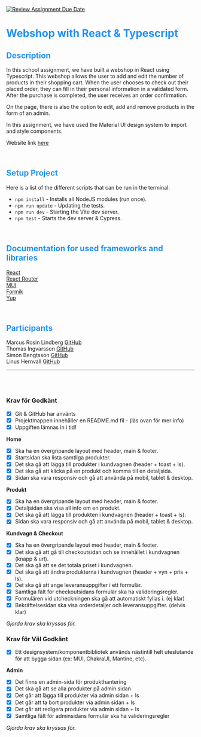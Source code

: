 [![Review Assignment Due Date](https://classroom.github.com/assets/deadline-readme-button-8d59dc4de5201274e310e4c54b9627a8934c3b88527886e3b421487c677d23eb.svg)](https://classroom.github.com/a/h5FXkH4A)
# <span style="color:dodgerblue"> **Webshop with React & Typescript** </span>

## <span style="color:dodgerblue"> Description </span>

In this school assignment, we have built a webshop in React using Typescript. This webshop allows the user to add and edit the number of products in their shopping cart. When the user chooses to check out their placed order, they can fill in their personal information in a validated form. After the purchase is completed, the user receives an order confirmation.

On the page, there is also the option to edit, add and remove products in the form of an admin.

In this assignment, we have used the Material UI design system to import and style components.

Website link [here](https://gentshats.netlify.app/)

<br>

## <span style="color:dodgerblue">  Setup Project </span>


Here is a list of the different scripts that can be run in the terminal:

- `npm install` - Installs all NodeJS modules (run once).
- `npm run update` - Updating the tests.
- `npm run dev` - Starting the Vite dev server.
- `npm test` - Starts the dev server & Cypress.

<br>

## <span style="color:dodgerblue"> Documentation for used frameworks and libraries</span>

[React](https://react.dev/reference/react/)<br>
[React Router](https://reactrouter.com/en/main) </br>
[MUI](https://mui.com/material-ui/getting-started/overview/)<br>
[Formik](https://formik.org/docs/overview)<br>
[Yup](https://docs.yup.io/)

<br>


## <span style="color:dodgerblue">  Participants </span>

Marcus Rosin Lindberg [GitHub](https://github.com/stenbumling)<br>
Thomas Ingvarsson [GitHub](https://github.com/GunnarIng) <br>
Simon Bengtsson [GitHub](https://github.com/Sillen00)<br>
Linus Hernvall [GitHub](https://github.com/linusHernvall)

****
<br>
<br>

### Krav för Godkänt

- [x] Git & GitHub har använts
- [x] Projektmappen innehåller en README.md fil - (läs ovan för mer info)
- [x] Uppgiften lämnas in i tid!

**Home**

- [x] Ska ha en övergripande layout med header, main & footer.
- [x] Startsidan ska lista samtliga produkter.
- [x] Det ska gå att lägga till produkter i kundvagnen (header + toast + ls).
- [x] Det ska gå att klicka på en produkt och komma till en detaljsida.
- [x] Sidan ska vara responsiv och gå att använda på mobil, tablet & desktop.

**Produkt**

- [x] Ska ha en övergripande layout med header, main & footer.
- [x] Detaljsidan ska visa all info om en produkt.
- [x] Det ska gå att lägga till produkten i kundvagnen (header + toast + ls).
- [x] Sidan ska vara responsiv och gå att använda på mobil, tablet & desktop.

**Kundvagn & Checkout**

- [x] Ska ha en övergripande layout med header, main & footer.
- [x] Det ska gå att gå till checkoutsidan och se innehållet i kundvagnen (knapp & url).
- [x] Det ska gå att se det totala priset i kundvagnen.
- [x] Det ska gå att ändra produkterna i kundvagnen (header + vyn + pris + ls).
- [x] Det ska gå att ange leveransuppgifter i ett formulär.
- [x] Samtliga fält för checkoutsidans formulär ska ha valideringsregler.
- [x] Formulären vid utcheckningen ska gå att automatiskt fyllas i. (ej klar)
- [x] Bekräftelsesidan ska visa orderdetaljer och leveransuppgifter. (delvis klar)

_Gjorda krav ska kryssas för._

### Krav för Väl Godkänt

- [x] Ett designsystem/komponentbibliotek används nästintill helt uteslutande för att bygga sidan (ex: MUI, ChakraUI, Mantine, etc).

**Admin**

- [x] Det finns en admin-sida för produkthantering
- [x] Det ska gå att se alla produkter på admin sidan
- [x] Det går att lägga till produkter via admin sidan + ls
- [x] Det går att ta bort produkter via admin sidan + ls
- [x] Det går att redigera produkter via admin sidan + ls
- [x] Samtliga fält för adminsidans formulär ska ha valideringsregler

_Gjorda krav ska kryssas för._
